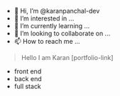 - 👋 Hi, I’m @karanpanchal-dev
- 👀 I’m interested in ...
- 🌱 I’m currently learning ...
- 💞️ I’m looking to collaborate on ...
- 📫 How to reach me ...

<!---
karanpanchal-dev/karanpanchal-dev is a ✨ special ✨ repository because its `README.md` (this file) appears on your GitHub profile.
You can click the Preview link to take a look at your changes.
--->
>Hello I am Karan
[portfolio-link]
* front end
* back end
* full stack
